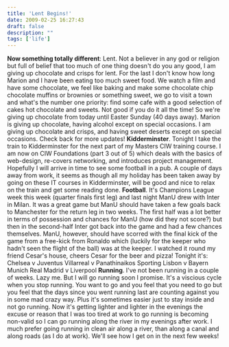 ```yaml
---
title: 'Lent Begins!'
date: 2009-02-25 16:27:43
draft: false
description: ""
tags: ['life']
---
```


**Now something totally different**: Lent. Not a believer in any god or religion but full of belief that too much of one thing doesn't do you any good, I am giving up chocolate and crisps for lent. For the last I don't know how long Marion and I have been eating too much sweet food. We watch a film and have some chocolate, we feel like baking and make some chocolate chip chocolate muffins or brownies or something sweet, we go to visit a town and what's the number one priority: find some cafe with a good selection of cakes hot chocolate and sweets. Not good if you do it all the time! So we're giving up chocolate from today until Easter Sunday (40 days away). Marion is giving up chocolate, having alcohol except on special occasions. I am giving up chocolate and crisps, and having sweet deserts except on special occasions. Check back for more updates! **Kidderminster**. Tonight I take the train to Kidderminster for the next part of my Masters CIW training course. I am now on CIW Foundations (part 3 out of 5) which deals with the basics of web-design, re-covers networking, and introduces project management. Hopefully I will arrive in time to see some football in a pub. A couple of days away from work, it seems as though all my holiday has been taken away by going on these IT courses in Kidderminster, will be good and nice to relax on the train and get some reading done. **Football**. It's Champions League week this week (quarter finals first leg) and last night ManU drew with Inter in Milan. It was a great game but ManU should have taken a few goals back to Manchester for the return leg in two weeks. The first half was a lot better in terms of possession and chances for ManU (how did they not score?) but then in the second-half Inter got back into the game and had a few chances themselves. ManU, however, should have scorred with the final kick of the game from a free-kick from Ronaldo which (luckily for the keeper who hadn't seen the flight of the ball) was at the keeper. I watched it round my friend Cesar's house, cheers Cesar for the beer and pizza! Tonight it's: Chelsea v Juventus Villarreal v Panathinaikos Sporting Lisbon v Bayern Munich Real Madrid v Liverpool **Running**. I've not been running in a couple of weeks. Lazy me. But I will go running soon I promise. It's a viscious cycle when you stop running. You want to go and you feel that you need to go but you feel that the days since you went running last are counting against you in some mad crazy way. Plus it's sometimes easier just to stay inside and not go running. Now it's getting lighter and lighter in the evenings the excuse or reason that I was too tired at work to go running is becoming non-valid so I can go running along the river in my evenings after work. I much prefer going running in clean air along a river, than along a canal and along roads (as I do at work). We'll see how I get on in the next few weeks!